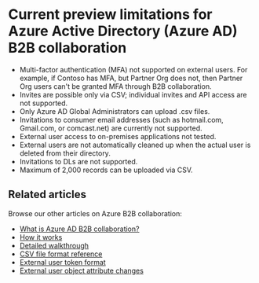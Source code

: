 <properties
   pageTitle="Current preview limitations for Azure Active Directory B2B collaboration | Windows Azure"
   description="Azure Active Directory B2B supports your cross-company relationships by enabling business partners to selectively access your corporate applications"
   services="active-directory"
   authors="viv-liu"
   manager="cliffdi"
   editor=""
   tags=""/>

<tags
	ms.service="active-directory"
	ms.date="10/27/2015"
	wacn.date=""/>

# Current preview limitations for Azure Active Directory (Azure AD) B2B collaboration

- Multi-factor authentication (MFA) not supported on external users. For example, if Contoso has MFA, but Partner Org does not, then Partner Org users can't be granted MFA through B2B collaboration.
- Invites are possible only via CSV; individual invites and API access are not supported.
- Only Azure AD Global Administrators can upload .csv files.
- Invitations to consumer email addresses (such as hotmail.com, Gmail.com, or comcast.net) are currently not supported.
- External user access to on-premises applications not tested.
- External users are not automatically cleaned up when the actual user is deleted from their directory.
- Invitations to DLs are not supported.
- Maximum of 2,000 records can be uploaded via CSV.

## Related articles
Browse our other articles on Azure B2B collaboration:

- [What is Azure AD B2B collaboration?](/documentation/articles/active-directory-b2b-what-is-azure-ad-b2b)
- [How it works](/documentation/articles/active-directory-b2b-how-it-works)
- [Detailed walkthrough](/documentation/articles/active-directory-b2b-detailed-walkthrough)
- [CSV file format reference](/documentation/articles/active-directory-b2b-references-csv-file-format)
- [External user token format](/documentation/articles/active-directory-b2b-references-external-user-token-format)
- [External user object attribute changes](/documentation/articles/active-directory-b2b-references-external-user-object-attribute-changes)
